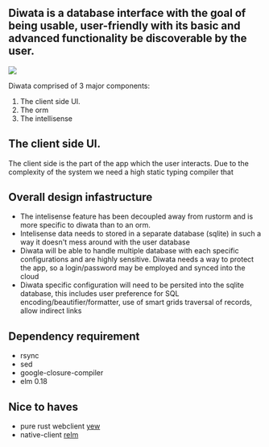 ## Diwata is a database interface with the goal of being usable, user-friendly with its basic and advanced functionality be discoverable by the user.

[![](https://travis-ci.org/ivanceras/diwata.svg?branch=master)](https://travis-ci.org/ivanceras/diwata)

Diwata comprised of 3 major components:
1. The client side UI.
2. The orm
3. The intellisense

## The client side UI.
The client side is the part of the app which the user interacts. Due to the complexity of the system
we need a high static typing compiler that 



## Overall design infastructure
* The intelisense feature has been decoupled away from rustorm
    and is more specific to diwata than to an orm.
* Intelisense data needs to stored in a separate database (sqlite) in 
    such a way it doesn't mess around with the user database
* Diwata will be able to handle multiple database with 
    each specific configurations and are highly sensitive.
    Diwata needs a way to protect the app, so a login/password
    may be employed and synced into the cloud
* Diwata specific configuration will need to be persited into
    the sqlite database, this includes user preference for
    SQL encoding/beautifier/formatter, use of smart grids
    traversal of records, allow indirect links


## Dependency requirement
- rsync
- sed
- google-closure-compiler
- elm 0.18

## Nice to haves
- pure rust webclient [yew](https://github.com/DenisKolodin/yew)
- native-client [relm](https://github.com/antoyo/relm)
